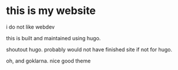 # this is my website

i do not like webdev

this is built and maintained using hugo.

shoutout hugo. probably would not have finished site if not for hugo.

oh, and goklarna. nice good theme

